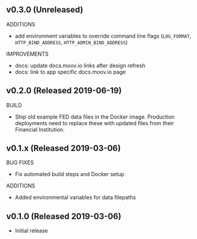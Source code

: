 ## v0.3.0 (Unreleased)

ADDITIONS

- add environment variables to override command line flags (`LOG_FORMAT`, `HTTP_BIND_ADDRESS`, `HTTP_ADMIN_BIND_ADDRESS`)

IMPROVEMENTS

- docs: update docs.moov.io links after design refresh
- docs: link to app specific docs.moov.io page

## v0.2.0 (Released 2019-06-19)

BUILD

- Ship old example FED data files in the Docker image. Production deployments need to replace these with updated files from their Financial Institution.

## v0.1.x (Released 2019-03-06)

BUG FIXES

- Fix automated build steps and Docker setup

ADDITIONS

- Added environmental variables for data filepaths

## v0.1.0 (Released 2019-03-06)

- Initial release
